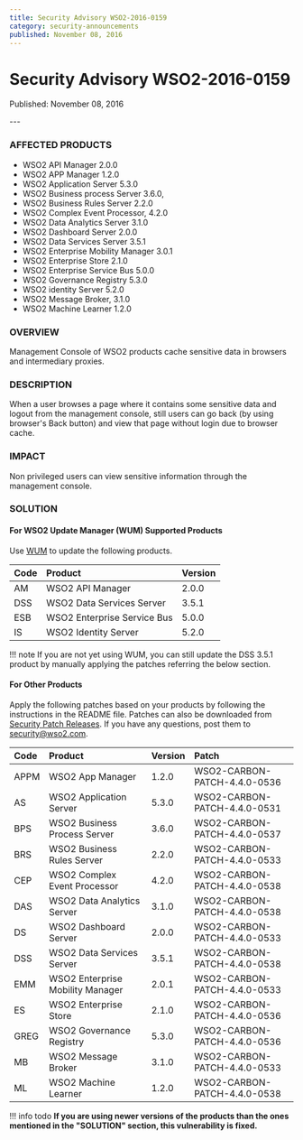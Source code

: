 ```yaml
---
title: Security Advisory WSO2-2016-0159
category: security-announcements
published: November 08, 2016
---
```


# Security Advisory WSO2-2016-0159

<p class="doc-info">Published: November 08, 2016</p>
---

### AFFECTED PRODUCTS
* WSO2 API Manager 2.0.0
* WSO2 APP Manager 1.2.0
* WSO2 Application Server 5.3.0
* WSO2 Business process Server 3.6.0,
* WSO2 Business Rules Server 2.2.0
* WSO2 Complex Event Processor, 4.2.0
* WSO2 Data Analytics Server 3.1.0
* WSO2 Dashboard Server 2.0.0
* WSO2 Data Services Server 3.5.1
* WSO2 Enterprise Mobility Manager 3.0.1
* WSO2 Enterprise Store 2.1.0
* WSO2 Enterprise Service Bus 5.0.0
* WSO2 Governance Registry 5.3.0
* WSO2 identity Server 5.2.0
* WSO2 Message Broker, 3.1.0
* WSO2 Machine Learner 1.2.0


### OVERVIEW
Management Console of WSO2 products cache sensitive data in browsers and intermediary proxies.


### DESCRIPTION
When a user browses a page where it contains some sensitive data and logout from the management console, still users can go back (by using browser's Back button) and view that page without login due to browser cache.


### IMPACT
Non privileged users can view sensitive information through the management console.


### SOLUTION

#### For WSO2 Update Manager (WUM) Supported Products
Use [WUM](https://wso2.com/updates/wum/) to update the following products.


| **Code** | **Product** | **Version** |
| :--- | :------ | :------ |
| AM | WSO2 API Manager | 2.0.0 |
| DSS | WSO2 Data Services Server | 3.5.1 |
| ESB | WSO2 Enterprise Service Bus | 5.0.0 |
| IS | WSO2 Identity Server | 5.2.0 |


!!! note
    If you are not yet using WUM, you can still update the DSS 3.5.1 product by manually applying the patches referring the below section.

#### For Other Products
Apply the following patches based on your products by following the instructions in the README file. Patches can also be downloaded from [Security Patch Releases](http://wso2.com/security-patch-releases/). If you have any questions, post them to <security@wso2.com>.


| **Code** | **Product** | **Version** | **Patch** |
| :--- | :------ | :------ | :---- |
| APPM | WSO2 App Manager | 1.2.0 | WSO2-CARBON-PATCH-4.4.0-0536 |
| AS | WSO2 Application Server | 5.3.0 | WSO2-CARBON-PATCH-4.4.0-0531 |
| BPS | WSO2 Business Process Server | 3.6.0 | WSO2-CARBON-PATCH-4.4.0-0537 |
| BRS | WSO2 Business Rules Server | 2.2.0 | WSO2-CARBON-PATCH-4.4.0-0533 |
| CEP | WSO2 Complex Event Processor | 4.2.0 | WSO2-CARBON-PATCH-4.4.0-0538 |
| DAS | WSO2 Data Analytics Server | 3.1.0 | WSO2-CARBON-PATCH-4.4.0-0538 |
| DS | WSO2 Dashboard Server | 2.0.0 | WSO2-CARBON-PATCH-4.4.0-0533 |
| DSS | WSO2 Data Services Server | 3.5.1 | WSO2-CARBON-PATCH-4.4.0-0538 |
| EMM | WSO2 Enterprise Mobility Manager | 2.0.1 | WSO2-CARBON-PATCH-4.4.0-0533 |
| ES | WSO2 Enterprise Store | 2.1.0 | WSO2-CARBON-PATCH-4.4.0-0536 |
| GREG | WSO2 Governance Registry | 5.3.0 | WSO2-CARBON-PATCH-4.4.0-0536 |
| MB | WSO2 Message Broker | 3.1.0 | WSO2-CARBON-PATCH-4.4.0-0533 |
| ML | WSO2 Machine Learner | 1.2.0 | WSO2-CARBON-PATCH-4.4.0-0538 |


!!! info todo
    **If you are using newer versions of the products than the ones mentioned in the "SOLUTION" section, this vulnerability is fixed.**
